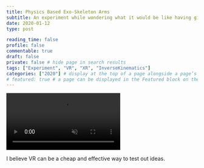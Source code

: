```yaml
---
title: Physics Based Exo-Skeleton Arms
subtitle: An experiment while wondering what it would be like having giant arms
date: 2020-01-12
type: post

reading_time: false
profile: false
commentable: true
draft: false
private: false # hide page in search results
tags: ["Experiment", "VR", "XR", "InverseKinematics"]
categories: ["2020"] # display at the top of a page alongside a page’s metadata
# featured: true # a page can be displayed in the Featured block on the homepage. This is useful for sticky, announcement blog posts or selected publications etc.
---
```

<div class="video_thing">
    <video muted autoplay="" name="media0" loop=""><source src="https://raw.githack.com/Denchyaknow/GitSite_Dencho/Terminal/content/projects/experiments/physicsBasedExoArms/XRLog_2020_001.webm" type="video/mp4"></video>
   
</div>


<p>I believe VR can be a cheap and effective way to test out ideas.</p>

